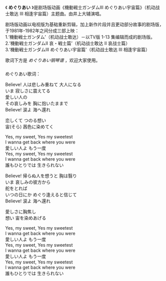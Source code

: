 

《 **めぐりあい** 》是剧场版动画《機動戦士ガンダムIII めぐりあい宇宙篇》（机动战士敢达 III 相逢宇宙篇）主题曲。由井上大辅演唱。

  

剧场版动画以电视版为基础重新剪辑，加上新作片段并且更动部分故事的剧场版，于1981年-1982年之间分成三部上映：  
1.‘機動戦士ガンダム’（机动战士敢达）－以TV版 1-13 集编辑而成的剧场版。  
2.‘機動戦士ガンダムII 哀・戦士篇’（机动战士敢达 II 哀战士篇）  
3.‘機動戦士ガンダムIII めぐりあい宇宙篇’（机动战士敢达 III 相逢宇宙篇）

  

歌词下方是 _めぐりあい钢琴谱_ ，欢迎大家使用。

###  
めぐりあい歌词：

  
Believe! 人は悲しみ重ねて 大人になる  
いま 寂しさに震えてる  
愛しい人の  
その哀しみを 胸に抱いたままで  
Believe! 涙よ 海へ還れ

恋しくて つのる想い  
宙(そら) 茜色に染めてく

Yes, my sweet, Yes my sweetest  
I wanna get back where you were  
愛しい人よ もう一度  
Yes, my sweet, Yes my sweetest  
I wanna get back where you were  
誰もひとりでは 生きられない

Believe! 帰らぬ人を想うと 胸は翳り  
いま 哀しみの彼方から  
舵をとれば  
いつの日にか めぐり逢えると信じて  
Believe! 涙よ 海へ還れ

愛しさに胸焦し  
想い 宙を染めあげる

Yes, my sweet, Yes my sweetest  
I wanna get back where you were  
愛しい人よ もう一度  
Yes, my sweet, Yes my sweetest  
I wanna get back where you were  
愛しい人よ もう一度  
Yes, my sweet, Yes my sweetest  
I wanna get back where you were  
誰もひとりでは 生きられない  
  
  

